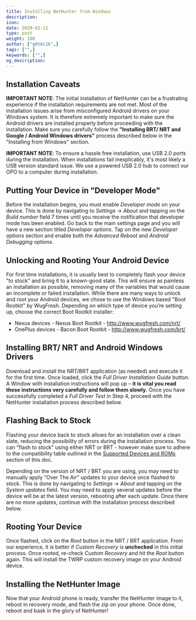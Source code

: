 ```yaml
---
title: Installing NetHunter from Windows
description:
icon:
date: 2020-02-12
type: post
weight: 100
author: ["g0tmi1k",]
tags: ["",]
keywords: ["",]
og_description:
---
```


## Installation Caveats

**IMPORTANT NOTE**: The initial installation of NetHunter can be a frustrating experience if the installation requirements are not met. Most of the installation issues arise from misconfigured Android drivers on your Windows system. It is therefore extremely important to make sure the Android drivers are installed properly before proceeding with the installation. Make sure you carefully follow the **"Installing BRT/ NRT and Google / Android Windows drivers"** process described below in the "Installing from Windows" section.

**IMPORTANT NOTE**: To ensure a hassle free installation, use USB 2.0 ports during the installation. When installations fail inexplicably, it's most likely a USB version standard issue. We use a powered USB 2.0 hub to connect our OPO to a computer during installation.

## Putting Your Device in "Developer Mode"

Before the installation begins, you must enable _Developer mode_ on your device. This is done by navigating to _Settings_ -> _About_ and tapping on the _Build number_ field 7 times until you receive the notification that developer mode has been enabled. Go back to the main settings page and you will have a new section titled _Developer options_. Tap on the new _Developer options_ section and enable both the _Advanced Reboot_ and _Android Debugging_ options.

## Unlocking and Rooting Your Android Device
For first time installations, it is usually best to completely flash your device "to stock" and bring it to a known-good state. This will ensure as painless an installation as possible, removing many of the variables that would cause an incomplete or failed installation. While there are many ways to unlock and root your Android devices, we chose to use the Windows based "Boot Rootkit" by WugFresh. Depending on which type of device you’re setting up, choose the correct Boot Rootkit installer:

* Nexus devices -  Nexus Boot Rootkit -  http://www.wugfresh.com/nrt/
* OnePlus devices - Bacon Boot Rootkit -  http://www.wugfresh.com/brt/

## Installing BRT/ NRT and Android Windows Drivers

Download and install the NRT/BRT application (as needed) and execute it for the first time. Once loaded, click the _Full Driver Installation Guide_ button. A Window with installation instructions will pop up – **it is vital you read these instructions very carefully and follow them slowly**. Once you have successfully completed a _Full Driver Test_ in Step 4, proceed with the NetHunter installation process described below.

## Flashing Back to Stock

Flashing your device back to stock allows for an installation over a clean slate, reducing the possibility of errors during the installation process. You can "flash to stock" using either NRT or BRT - however make sure to adhere to the compatibility table outlined in the [Supported Devices and ROMs](/docs/nethunter/home/#1-0-supported-devices-and-roms) section of this doc.

Depending on the version of NRT / BRT you are using, you may need to manually apply "Over The Air" updates to your device once flashed to stock. This is done by navigating to _Settings_ -> _About_ and tapping on the _System updates_ field. You may need to apply several updates before the device will be at the latest version, rebooting after each update. Once there are no more updates, continue with the installation process described below.

## Rooting Your Device

Once flashed, click on the _Root_ button in the NRT / BRT application. From our experience, it is better if _Custom Recovery_ is **unchecked** in this initial process. Once rooted, re-check _Custom Recovery_ and hit the _Root_ button again. This will install the TWRP custom recovery image on your Android device.

## Installing the NetHunter Image

Now that your Android phone is ready, transfer the NetHunter image to it, reboot in recovery mode, and flash the zip on your phone. Once done, reboot and bask in the glory of NetHunter!
